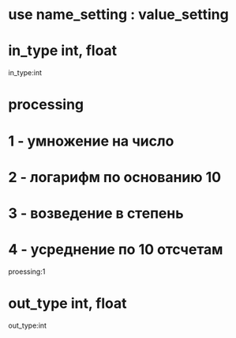 # use name_setting : value_setting

# in_type int, float
in_type:int 

# processing
# 1 - умножение на число
# 2 - логарифм по основанию 10
# 3 - возведение в степень
# 4 - усреднение по 10 отсчетам
proessing:1

# out_type int, float
out_type:int
